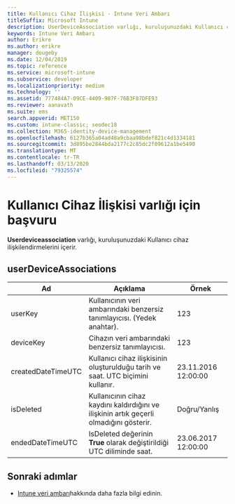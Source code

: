 ```yaml
---
title: Kullanıcı Cihaz İlişkisi - Intune Veri Ambarı
titleSuffix: Microsoft Intune
description: UserDeviceAssociation varlığı, kuruluşunuzdaki Kullanıcı cihaz ilişkilendirmelerini içerir.
keywords: Intune Veri Ambarı
author: Erikre
ms.author: erikre
manager: dougeby
ms.date: 12/04/2019
ms.topic: reference
ms.service: microsoft-intune
ms.subservice: developer
ms.localizationpriority: medium
ms.technology: ''
ms.assetid: 777484A7-09CE-4409-987F-76B3F87DFE93
ms.reviewer: aanavath
ms.suite: ems
search.appverid: MET150
ms.custom: intune-classic; seodec18
ms.collection: M365-identity-device-management
ms.openlocfilehash: 6127b365a04ad48a9cbaa98bdef821c4d1334181
ms.sourcegitcommit: 3d895be2844bda2177c2c85dc2f09612a1be5490
ms.translationtype: MT
ms.contentlocale: tr-TR
ms.lasthandoff: 03/13/2020
ms.locfileid: "79325574"
---
```

# <a name="reference-for-user-device-association-entity"></a>Kullanıcı Cihaz İlişkisi varlığı için başvuru

**Userdeviceassociation** varlığı, kuruluşunuzdaki Kullanıcı cihaz ilişkilendirmelerini içerir.

## <a name="userdeviceassociations"></a>userDeviceAssociations


|        Ad        |                                           Açıklama                                            |        Örnek         |
|--------------------|--------------------------------------------------------------------------------------------------|------------------------|
|      userKey       |              Kullanıcının veri ambarındaki benzersiz tanımlayıcısı. (Yedek anahtar).               |          123           |
|     deviceKey      |                      Cihazın veri ambarındaki benzersiz tanımlayıcısı.                      |          123           |
| createdDateTimeUTC |           Kullanıcı cihaz ilişkisinin oluşturulduğu tarih ve saat. UTC biçimini kullanır.           | 23.11.2016 12:00:00 |
|     isDeleted      | Kullanıcının cihaz kaydını kaldırdığını ve ilişkinin artık geçerli olmadığını gösterir. |       Doğru/Yanlış       |
|  endedDateTimeUTC  |              IsDeleted değerinin <strong>True</strong> olarak değiştirildiği UTC diliminde saat.               | 23.06.2017 12:00:00 |

## <a name="next-steps"></a>Sonraki adımlar

- [Intune veri ambarı](reports-nav-create-intune-reports.md)hakkında daha fazla bilgi edinin.
